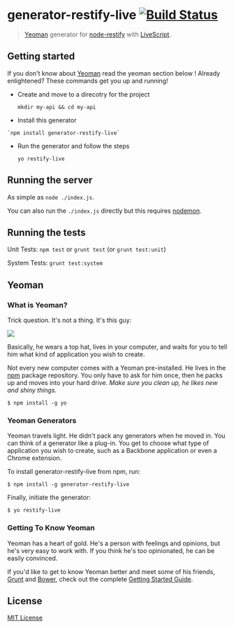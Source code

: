 # generator-restify-live [![Build Status](https://secure.travis-ci.org/kmees/generator-restify-live.png?branch=master)](https://travis-ci.org/kmees/generator-restify-live)
> [Yeoman](http://yeoman.io) generator for [node-restify](http://mcavage.me/node-restify/) with [LiveScript](http://gkz.github.io/LiveScript/).

## Getting started

If you don't know about [Yeoman](http://yeoman.io) read the yeoman section below !
Already enlightened? These commands get you up and running!

  * Create and move to a direcotry for the project

    `mkdir my-api && cd my-api` 
  *  Install this generator

    `npm install generator-restify-live`
  * Run the generator and follow the steps

    `yo restify-live`

## Running the server

As simple as `node ./index.js`.

You can also run the `./index.js` directly but this requires [nodemon](https://github.com/remy/nodemon).


## Running the tests

Unit Tests: `npm test` or `grunt test` (or `grunt test:unit`)

System Tests: `grunt test:system`


## Yeoman

### What is Yeoman?

Trick question. It's not a thing. It's this guy:

![](http://i.imgur.com/JHaAlBJ.png)

Basically, he wears a top hat, lives in your computer, and waits for you to tell him what kind of application you wish to create.

Not every new computer comes with a Yeoman pre-installed. He lives in the [npm](https://npmjs.org) package repository. You only have to ask for him once, then he packs up and moves into your hard drive. *Make sure you clean up, he likes new and shiny things.*

```
$ npm install -g yo
```

### Yeoman Generators

Yeoman travels light. He didn't pack any generators when he moved in. You can think of a generator like a plug-in. You get to choose what type of application you wish to create, such as a Backbone application or even a Chrome extension.

To install generator-restify-live from npm, run:

```
$ npm install -g generator-restify-live
```

Finally, initiate the generator:

```
$ yo restify-live
```

### Getting To Know Yeoman

Yeoman has a heart of gold. He's a person with feelings and opinions, but he's very easy to work with. If you think he's too opinionated, he can be easily convinced.

If you'd like to get to know Yeoman better and meet some of his friends, [Grunt](http://gruntjs.com) and [Bower](http://bower.io), check out the complete [Getting Started Guide](https://github.com/yeoman/yeoman/wiki/Getting-Started).


## License

[MIT License](http://en.wikipedia.org/wiki/MIT_License)
